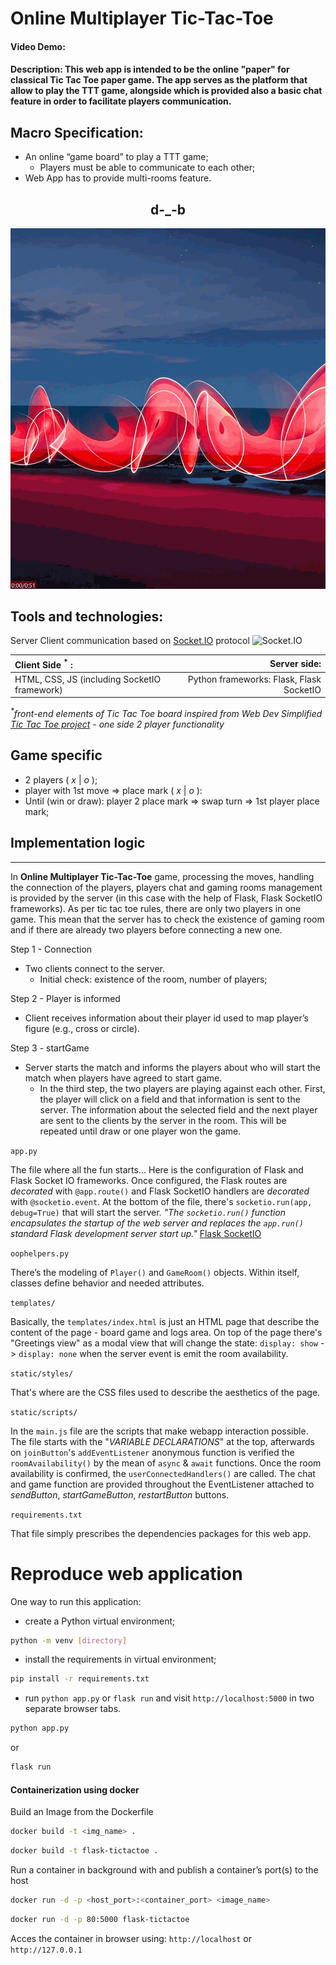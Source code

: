 # __Online Multiplayer Tic-Tac-Toe__
#### Video Demo:  <URL HERE>
#### Description: This web app is intended to be the online "paper" for classical Tic Tac Toe paper game. The app serves as the platform that allow to play the TTT game, alongside which is provided also a basic chat feature in order to facilitate players communication.

## __Macro Specification:__ 
-	An online “game board” to play a TTT game;
    - Players must be able to communicate to each other;
-	Web App has to provide multi-rooms feature.

<h2 style="text-align: center;">d-_-b</h2>

![Online Multiplayer Tic-Tac-Toe](./static/assets/tictactoe-online-multiplayer.gif)

## Tools and technologies:

Server Client communication based on [Socket.IO](https://socket.io/docs/v4/) protocol
![Socket.IO](https://socket.io/images/bidirectional-communication2.png)


|**Client Side <sup>*</sup> :**                |**Server side:**                        |
|:---                                          |---:                                    |
|HTML, CSS, JS (including SocketIO framework)  |Python frameworks: Flask, Flask SocketIO|

_<sup>*</sup>front-end elements of Tic Tac Toe board inspired from Web Dev Simplified [Tic Tac Toe project](https://github.com/WebDevSimplified/JavaScript-Tic-Tac-Toe) - one side 2 player functionality_


## Game specific
- 2 players ( *x* | *o* );
- player with 1st move => place mark ( *x* | *o* ):
- Until (win or draw): player 2 place mark => swap turn => 1st player place mark;

## Implementation logic
---  

In **Online Multiplayer Tic-Tac-Toe** game, processing the moves, handling the connection of the players, players chat and gaming rooms management is provided by the server (in this case with the help of Flask, Flask SocketIO frameworks). As per tic tac toe  rules, there are only two players in one game. This mean that the server has to check the existence of gaming room and if there are already two players before connecting a new one.


Step 1 - Connection
* Two clients connect to the server. 
    * Initial check: existence of the room, number of players;

Step 2 - Player is informed
* Client receives information about their player id used to map player’s figure (e.g., cross or circle). 

Step 3 - startGame
* Server starts the match and informs the players about who will start the match when players have agreed to start game.
    * In the third step, the two players are playing against each other. 
First, the player will click on a field and that information is sent to the server. 
The information about the selected field and the next player are sent to the clients by the server in the room. 
This will be repeated until draw or one player won the game.



`app.py`

The file where all the fun starts...
Here is the configuration of Flask and Flask Socket IO frameworks.
Once configured, the Flask routes are _decorated_ with `@app.route()` and Flask SocketIO handlers are _decorated_ with `@socketio.event`.
At the bottom of the file, there's `socketio.run(app, debug=True)` that will start the server. 
_"The `socketio.run()` function encapsulates the startup of the web server and replaces the `app.run()` standard Flask development server start up."_ [Flask SocketIO](https://flask-socketio.readthedocs.io/en/latest/getting_started.html#initialization)

`oophelpers.py`

There’s the modeling of `Player()` and `GameRoom()` objects. Within itself, classes define behavior and needed attributes.

`templates/`

Basically, the `templates/index.html` is just an HTML page that describe the content of the page - board game and logs area. On top of the page there's "Greetings view" as a modal view that will change the state: `display: show` -> `display: none` when the server event is emit the room availability. 

`static/styles/`

That's where are the CSS files used to describe the aesthetics of the page.

`static/scripts/`

In the `main.js` file are the scripts that make webapp interaction possible.
The file starts with the "_VARIABLE DECLARATIONS_" at the top, afterwards on `joinButton`'s `addEventListener` anonymous function is verified the `roomAvailability()` by the mean of `async` & `await` functions. Once the room availability is confirmed, the `userConnectedHandlers()` are called. The chat and game function are provided throughout the EventListener attached to *sendButton*, *startGameButton*, *restartButton* buttons.


`requirements.txt`

That file simply prescribes the dependencies packages for this web app.



Reproduce web application
=========================

One way to run this application: 
- create a Python virtual environment;
```bash
python -m venv [directory]
```

- install the requirements in virtual environment;
```bash
pip install -r requirements.txt
```
- run `python app.py` or `flask run` and visit `http://localhost:5000` in two separate browser tabs.
```bash
python app.py
```
or
```bash
flask run
```

#### Containerization using docker

Build an Image from the Dockerfile
```bash
docker build -t <img_name> .        
```
```bash
docker build -t flask-tictactoe .        
```

Run a container in background with and publish a container’s port(s) to the host
```bash
docker run -d -p <host_port>:<container_port> <image_name>    
```
```bash
docker run -d -p 80:5000 flask-tictactoe  
```

Acces the container in browser using: `http://localhost` or `http://127.0.0.1`